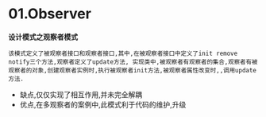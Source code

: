 # 01.Observer
**设计模式之观察者模式**  

`该模式定义了被观察者接口和观察者接口,其中,在被观察者接口中定义了init remove notify三个方法,观察者定义了update方法,
实现类中,被观察者有观察者的集合,观察者有被观察者的对象,创建观察者实例时,执行被观察者init方法,被观察者属性改变时,,调用update方法.`

* 缺点,仅仅实现了相互作用,并未完全解耦
* 优点,在多观察者的案例中,此模式利于代码的维护,升级
